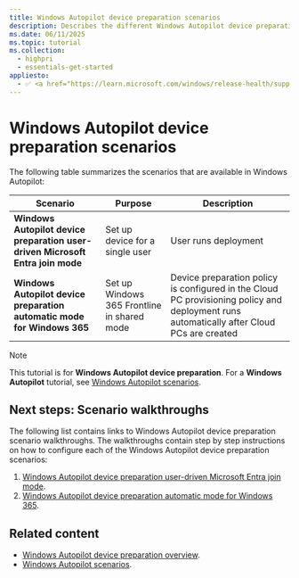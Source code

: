 ```yaml
---
title: Windows Autopilot device preparation scenarios
description: Describes the different Windows Autopilot device preparation scenarios.
ms.date: 06/11/2025
ms.topic: tutorial
ms.collection:
  - highpri
  - essentials-get-started
appliesto:
  - ✅ <a href="https://learn.microsoft.com/windows/release-health/supported-versions-windows-client" target="_blank">Windows 11</a>
---
```


# Windows Autopilot device preparation scenarios

The following table summarizes the scenarios that are available in Windows Autopilot:

| **Scenario** | **Purpose** | **Description** |
| --- | --- | --- |
| **Windows Autopilot device preparation user-driven Microsoft Entra join mode** | Set up device for a single user | User runs deployment |
| **Windows Autopilot device preparation automatic mode for Windows 365** | Set up Windows 365 Frontline in shared mode | Device preparation policy is configured in the Cloud PC provisioning policy and deployment runs automatically after Cloud PCs are created |

> [!NOTE]
>
> This tutorial is for **Windows Autopilot device preparation**. For a **Windows Autopilot** tutorial, see [Windows Autopilot scenarios](../../tutorial/autopilot-scenarios.md).

## Next steps: Scenario walkthroughs

The following list contains links to Windows Autopilot device preparation scenario walkthroughs. The walkthroughs contain step by step instructions on how to configure each of the Windows Autopilot device preparation scenarios:

1. [Windows Autopilot device preparation user-driven Microsoft Entra join mode](user-driven/entra-join-workflow.md).
2. [Windows Autopilot device preparation automatic mode for Windows 365](automatic/automatic-workflow.md).

## Related content

- [Windows Autopilot device preparation overview](../overview.md).
- [Windows Autopilot scenarios](../../tutorial/autopilot-scenarios.md).
